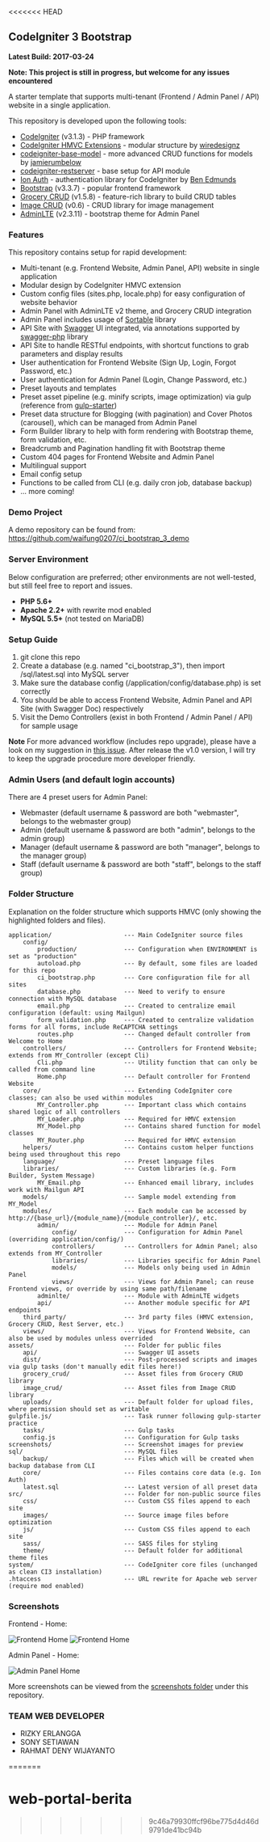 <<<<<<< HEAD
## CodeIgniter 3 Bootstrap

**Latest Build: 2017-03-24**

**Note: This project is still in progress, but welcome for any issues encountered**

A starter template that supports multi-tenant (Frontend / Admin Panel / API) website in a single application.

This repository is developed upon the following tools: 
* [CodeIgniter](http://www.codeigniter.com/) (v3.1.3) - PHP framework
* [CodeIgniter HMVC Extensions](https://bitbucket.org/wiredesignz/codeigniter-modular-extensions-hmvc) - modular structure by [wiredesignz](http://wiredesignz.co.nz/)
* [codeigniter-base-model](https://github.com/jamierumbelow/codeigniter-base-model) - more advanced CRUD functions for models by [jamierumbelow](https://github.com/jamierumbelow)
* [codeigniter-restserver](https://github.com/chriskacerguis/codeigniter-restserver) - base setup for API module
* [Ion Auth](http://benedmunds.com/ion_auth/) - authentication library for CodeIgniter by [Ben Edmunds](http://benedmunds.com/)
* [Bootstrap](http://getbootstrap.com/) (v3.3.7) - popular frontend framework
* [Grocery CRUD](http://www.grocerycrud.com/) (v1.5.8) - feature-rich library to build CRUD tables
* [Image CRUD](http://www.grocerycrud.com/image-crud) (v0.6) - CRUD library for image management
* [AdminLTE](https://github.com/almasaeed2010/AdminLTE) (v2.3.11) - bootstrap theme for Admin Panel


### Features

This repository contains setup for rapid development:
* Multi-tenant (e.g. Frontend Website, Admin Panel, API) website in single application
* Modular design by CodeIgniter HMVC extension
* Custom config files (sites.php, locale.php) for easy configuration of website behavior
* Admin Panel with AdminLTE v2 theme, and Grocery CRUD integration
* Admin Panel includes usage of [Sortable](http://rubaxa.github.io/Sortable/) library
* API Site with [Swagger](http://swagger.io/) UI integrated, via annotations supported by [swagger-php](https://github.com/zircote/swagger-php) library
* API Site to handle RESTful endpoints, with shortcut functions to grab parameters and display results
* User authentication for Frontend Website (Sign Up, Login, Forgot Password, etc.)
* User authentication for Admin Panel (Login, Change Password, etc.)
* Preset layouts and templates
* Preset asset pipeline (e.g. minify scripts, image optimization) via gulp (reference from [gulp-starter](https://github.com/greypants/gulp-starter))
* Preset data structure for Blogging (with pagination) and Cover Photos (carousel), which can be managed from Admin Panel
* Form Builder library to help with form rendering with Bootstrap theme, form validation, etc.
* Breadcrumb and Pagination handling fit with Bootstrap theme
* Custom 404 pages for Frontend Website and Admin Panel
* Multilingual support
* Email config setup
* Functions to be called from CLI (e.g. daily cron job, database backup)
* ... more coming!


### Demo Project

A demo repository can be found from: https://github.com/waifung0207/ci_bootstrap_3_demo


### Server Environment

Below configuration are preferred; other environments are not well-tested, but still feel free to report and issues. 

* **PHP 5.6+**
* **Apache 2.2+** with rewrite mod enabled
* **MySQL 5.5+** (not tested on MariaDB)


### Setup Guide

1. git clone this repo
2. Create a database (e.g. named "ci_bootstrap_3"), then import /sql/latest.sql into MySQL server
3. Make sure the database config (/application/config/database.php) is set correctly
4. You should be able to access Frontend Website, Admin Panel and API Site (with Swagger Doc) respectively
5. Visit the Demo Controllers (exist in both Frontend / Admin Panel / API) for sample usage

**Note** For more advanced workflow (includes repo upgrade), please have a look on my suggestion in [this issue](https://github.com/waifung0207/ci_bootstrap_3/issues/42). After release the v1.0 version, I will try to keep the upgrade procedure more developer friendly. 


### Admin Users (and default login accounts)

There are 4 preset users for Admin Panel:

* Webmaster (default username & password are both "webmaster", belongs to the webmaster group)
* Admin (default username & password are both "admin", belongs to the admin group)
* Manager (default username & password are both "manager", belongs to the manager group)
* Staff (default username & password are both "staff", belongs to the staff group)


### Folder Structure

Explanation on the folder structure which supports HMVC (only showing the highlighted folders and files).

```
application/                    --- Main CodeIgniter source files
    config/
        production/             --- Configuration when ENVIRONMENT is set as "production"
        autoload.php            --- By default, some files are loaded for this repo
        ci_bootstrap.php        --- Core configuration file for all sites
        database.php            --- Need to verify to ensure connection with MySQL database
        email.php               --- Created to centralize email configuration (default: using Mailgun)
        form_validation.php     --- Created to centralize validation forms for all forms, include ReCAPTCHA settings
        routes.php              --- Changed default controller from Welcome to Home
    controllers/                --- Controllers for Frontend Website; extends from MY_Controller (except Cli)
        Cli.php                 --- Utility function that can only be called from command line
        Home.php                --- Default controller for Frontend Website
    core/                       --- Extending CodeIgniter core classes; can also be used within modules
        MY_Controller.php       --- Important class which contains shared logic of all controllers
        MY_Loader.php           --- Required for HMVC extension
        MY_Model.php            --- Contains shared function for model classes
        MY_Router.php           --- Required for HMVC extension
    helpers/                    --- Contains custom helper functions being used throughout this repo
    language/                   --- Preset language files
    libraries/                  --- Custom libraries (e.g. Form Builder, System Message)
        MY_Email.php            --- Enhanced email library, includes work with Mailgun API
    models/                     --- Sample model extending from MY_Model
    modules/                    --- Each module can be accessed by http://{base_url}/{module_name}/{module_controller}/, etc.
        admin/                  --- Module for Admin Panel
            config/             --- Configuration for Admin Panel (overriding application/config/)
            controllers/        --- Controllers for Admin Panel; also extends from MY_Controller
            libraries/          --- Libraries specific for Admin Panel
            models/             --- Models only being used in Admin Panel
            views/              --- Views for Admin Panel; can reuse Frontend views, or override by using same path/filename
        adminlte/               --- Module with AdminLTE widgets
        api/                    --- Another module specific for API endpoints
    third_party/				--- 3rd party files (HMVC extension, Grocery CRUD, Rest Server, etc.)
    views/                      --- Views for Frontend Website, can also be used by modules unless overrided
assets/                         --- Folder for public files
    api/                        --- Swagger UI assets
    dist/                       --- Post-processed scripts and images via gulp tasks (don't manually edit files here!)
    grocery_crud/               --- Asset files from Grocery CRUD library
    image_crud/                 --- Asset files from Image CRUD library
    uploads/                    --- Default folder for upload files, where permission should set as writable
gulpfile.js/                    --- Task runner following gulp-starter practice
    tasks/                      --- Gulp tasks
    config.js                   --- Configuration for Gulp tasks
screenshots/                    --- Screenshot images for preview
sql/                            --- MySQL files
    backup/                     --- Files which will be created when backup database from CLI
    core/                       --- Files contains core data (e.g. Ion Auth)
    latest.sql                  --- Latest version of all preset data
src/                            --- Folder for non-public source files
    css/                        --- Custom CSS files append to each site
    images/                     --- Source image files before optimization
    js/                         --- Custom CSS files append to each site
    sass/                       --- SASS files for styling
    theme/                      --- Default folder for additional theme files
system/                         --- CodeIgniter core files (unchanged as clean CI3 installation)
.htaccess                       --- URL rewrite for Apache web server (require mod enabled)
```

### Screenshots

Frontend - Home: 

![](screenshots/halaman_depan.png "Frontend Home")
![](screenshots/halaman_depan1.png "Frontend Home")

Admin Panel - Home: 

![](screenshots/admin_home.png "Admin Panel Home")

More screenshots can be viewed from the [screenshots folder](https://github.com/waifung0207/ci_bootstrap_3/blob/master/screenshots/) under this repository.


### TEAM WEB DEVELOPER
- RIZKY ERLANGGA  
- SONY SETIAWAN
- RAHMAT DENY WIJAYANTO

=======
# web-portal-berita
>>>>>>> 9c46a79930ffcf96be775d4d46d9791de41bc94b
